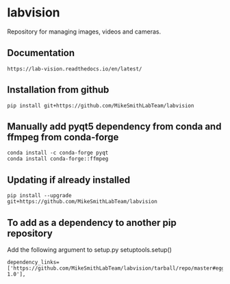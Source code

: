 # labvision
Repository for managing images, videos and cameras. 

## Documentation 
    https://lab-vision.readthedocs.io/en/latest/

## Installation from github
    pip install git+https://github.com/MikeSmithLabTeam/labvision
    
## Manually add pyqt5 dependency from conda and ffmpeg from conda-forge

    conda install -c conda-forge pyqt
    conda install conda-forge::ffmpeg

    
    
## Updating if already installed
    pip install --upgrade git+https://github.com/MikeSmithLabTeam/labvision
    
## To add as a dependency to another pip repository
Add the following argument to setup.py setuptools.setup()

    dependency_links=['https://github.com/MikeSmithLabTeam/labvision/tarball/repo/master#egg=package-1.0'],
